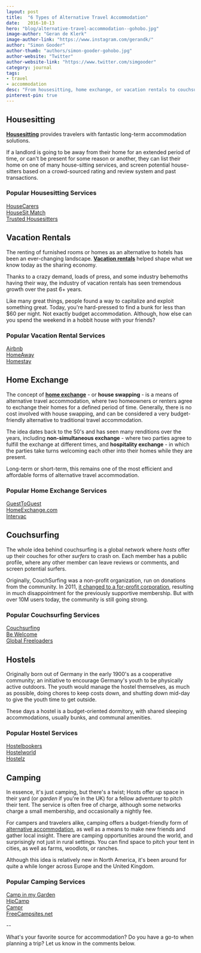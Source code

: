 ```yaml
---
layout: post
title:  "6 Types of Alternative Travel Accommodation"
date:   2016-10-13
hero: "blog/alternative-travel-accommodation--gohobo.jpg"
image-author: "Geran de Klerk"
image-author-link: "https://www.instagram.com/gerandk/"
author: "Simon Gooder"
author-thumb: "authors/simon-gooder-gohobo.jpg"
author-website: "Twitter"
author-website-link: "https://www.twitter.com/simgooder"
category: journal
tags: 
- travel
- accommodation
desc: "From housesitting, home exchange, or vacation rentals to couchsurfing and hostels, or a place to pitch a tent; the sharing economy has you and your travel budget covered."
pinterest-pin: true
---
```


## Housesitting

**[Housesitting](https://en.wikipedia.org/wiki/House_sitting "Wikipedia - House Sitting")** provides travelers with fantastic long-term accommodation solutions.  

If a landlord is going to be away from their home for an extended period of time, or can't be present for some reason or another, they can list their home on one of many house-sitting services, and screen potential house-sitters based on a crowd-sourced rating and review system and past transactions. 

### Popular Housesitting Services
[HouseCarers](http://gohobo.housecare.hop.clickbank.net "HouseCarers | Housesitting all over the world.")  
[HouseSit Match](https://www.housesitmatch.com/?ref=145 "HouseSit Match | We connect you to people who care for your home.")  
[Trusted Housesitters](https://www.trustedhousesitters.com "Trusted Housesitters | Housesitting made easy.")  


## Vacation Rentals

The renting of furnished rooms or homes as an alternative to hotels has been an ever-changing landscape. **[Vacation rentals](https://en.wikipedia.org/wiki/Vacation_rental "Wikipedia - Vacation Rentals")** helped shape what we know today as the sharing economy.  

Thanks to a crazy demand, loads of press, and some industry behemoths having their way, the industry of vacation rentals has seen tremendous growth over the past 6+ years.  

Like many great things, people found a way to capitalize and exploit something great. Today, you're hard-pressed to find a bunk for less than $60 per night. Not exactly budget accommodation. Although, how else can you spend the weekend in a hobbit house with your friends?

### Popular Vacation Rental Services  
[Airbnb](www.airbnb.ca/c/simong136?s=8 "Airbnb | Book unique homes and experience a city like a local.")   
[HomeAway](https://www.homeaway.com/ "HomeAway | Upgrade to a whole vacation")     
[Homestay](https://www.homestay.com "Homestay | Experience more with those who call it home")    


## Home Exchange

The concept of **[home exchange](https://en.wikipedia.org/wiki/Home_exchange)** - or **house swapping** - is a means of alternative travel accommodation, where two homeowners or renters agree to exchange their homes for a defined period of time. Generally, there is no cost involved with house swapping, and can be considered a very budget-friendly alternative to traditional travel accommodation. 

The idea dates back to the 50's and has seen many renditions over the years, including **non-simultaneous exchange** - where two parties agree to fulfill the exchange at different times, and **hospitality exchange** - in which the parties take turns welcoming each other into their homes while they are present.

Long-term or short-term, this remains one of the most efficient and affordable forms of alternative travel accommodation.

### Popular Home Exchange Services
[GuestToGuest](https://www.guesttoguest.com/en/?sponsorkey=351-453437-4a3a69a1 "GuestToGuest | The world's leading home exchange website.")  
[HomeExchange.com](https://www.homeexchange.com/en "HomeExchange.com | Travel anywhere, Live like a local, Stay for free")  
[Intervac](https://ca.intervac-homeexchange.com/ "Intervac | The original home exchange service.")


## Couchsurfing

The whole idea behind couchsurfing is a global network where *hosts* offer up their couches for other *surfers* to crash on. Each member has a public profile, where any other member can leave reviews or comments, and screen potential surfers.

Originally, CouchSurfing was a non-profit organization, run on donations from the community. In 2011, [it changed to a for-profit corporation](https://en.wikipedia.org/wiki/CouchSurfing#Financing), resulting in much disappointment for the previously supportive membership. But with over 10M users today, the community is still going strong.

### Popular Couchsurfing Services 
[Couchsurfing](https://www.couchsurfing.com/ "Couchsurfing | Stay with Locals and Meet Travelers")  
[Be Welcome](http://www.bewelcome.org/ "Be Welcome | Open your door to the world")   
[Global Freeloaders](http://globalfreeloaders.com/ "Global Freeloaders | Free accommodation all over the world.")  


## Hostels

Originally born out of Germany in the early 1900's as a cooperative community; an initiative to encourage Germany's youth to be physically active outdoors. The youth would manage the hostel themselves, as much as possible, doing chores to keep costs down, and shutting down mid-day to give the youth time to get outside.

These days a hostel is a budget-oriented dormitory, with shared sleeping accommodations, usually bunks, and communal amenities. 

### Popular Hostel Services
[Hostelbookers](http://www.hostelbookers.com/ "Hostelbookers | Stay close to what you want to see and do.")  
[Hostelworld](http://www.hostelworld.com/ "Hostelworld | Home to the world's greatest Hostels")  
[Hostelz](https://www.hostelz.com "Hostelz | Welcome to the world's largest hostels database.")  


## Camping

In essence, it's just camping, but there's a twist; Hosts offer up space in their yard (or *garden* if you're in the UK) for a fellow adventurer to pitch their tent. The service is often free of charge, although some networks charge a small membership, and occasionally a nightly fee. 

For campers and travelers alike, camping offers a budget-friendly form of [alternative accommodation](http://gohobo.co/journal/alternative-accommodation/ "GoHobo - Alternative Accommodation"), as well as a means to make new friends and gather local insight. There are camping opportunities around the world, and surprisingly not just in rural settings. You can find space to pitch your tent in cities, as well as farms, woodlots, or ranches.

Although this idea is relatively new in North America, it's been around for quite a while longer across Europe and the United Kingdom. 

### Popular Camping Services
[Camp in my Garden](http://campinmygarden.com/ "Camp in my Garden | Quiet, friendly and affordable garden campsites.")  
[HipCamp](https://www.hipcamp.com/users/sign-up?rc=UIJ9VXIQ&rs=3&rk=0/ "HipCamp | Access ranches, farms, vineyards, nature preserves, plus all national & state public campgrounds.")  
[Campr](https://www.gocampr.com "Campr | Camp with Locals")  
[FreeCampsites.net](https://freecampsites.net/ "FreeCampsites.net | Camping near you. Find a Free Campsite.")  

--

What's your favorite source for accommodation? Do you have a go-to when planning a trip? Let us know in the comments below.
